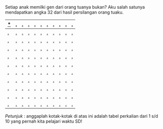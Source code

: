 Setiap anak memilki gen dari orang tuanya bukan? Aku salah satunya mendapatkan angka 32 dari hasil persilangan orang tuaku. 

[*]()   |   [.]()   |   [.]()   |   [.]()   |   [.]()   |   [.]()   |   [.]()   |   [.]()   |   [.]()   |   [.]()   |   [.]()
-------|----------|------------|--------|--------------|------------|----------|-----------|-------------|-------|----------
[.]()   |   [.]()   |   [.]()   |   [.]()   |   [.]()   |   [.]()   |   [.]()   |   [.]()   |   [.]()   |   [.]()   |   [.]()
[.]()   |   [.]()   |   [.]()   |   [.]()   |   [.]()   |   [.]()   |   [.]()   |   [.]()   |   [.]()   |   [.]()   |   [.]()
[.]()   |   [.]()   |   [.]()   |   [.]()   |   [.]()   |   [.]()   |   [.]()   |   [.]()   |   [.]()   |   [.]()   |   [.]()
[.]()   |   [.]()   |   [.]()   |   [.]()   |   [.]()   |   [.]()   |   [.]()   |   [.]()   |   [.](https://drive.google.com/drive/folders/1-pJaErpyZteW8AF7zCtsFhrkTlB9WP49?usp=sharing)   |   [.]()   |   [.]()
[.]()   |   [.]()   |   [.]()   |   [.]()   |   [.]()   |   [.]()   |   [.]()   |   [.]()   |   [.]()   |   [.]()   |   [.]()
[.]()   |   [.]()   |   [.]()   |   [.]()   |   [.]()   |   [.]()   |   [.]()   |   [.]()   |   [.]()   |   [.]()   |   [.]()
[.]()   |   [.]()   |   [.]()   |   [.]()   |   [.]()   |   [.]()   |   [.]()   |   [.]()   |   [.]()   |   [.]()   |   [.]()
[.]()   |   [.]()   |   [.]()   |   [.]()   |   [.](https://drive.google.com/drive/folders/1-pJaErpyZteW8AF7zCtsFhrkTlB9WP49?usp=sharing)   |   [.]()   |   [.]()   |   [.]()   |   [.]()   |   [.]()   |   [.]()
[.]()   |   [.]()   |   [.]()   |   [.]()   |   [.]()   |   [.]()   |   [.]()   |   [.]()   |   [.]()   |   [.]()   |   [.]()
[.]()   |   [.]()   |   [.]()   |   [.]()   |   [.]()   |   [.]()   |   [.]()   |   [.]()   |   [.]()   |   [.]()   |   [.]()

*Petunjuk* : anggaplah kotak-kotak di atas ini adalah tabel perkalian dari 1 s/d 10 yang pernah kita pelajari waktu SD!
